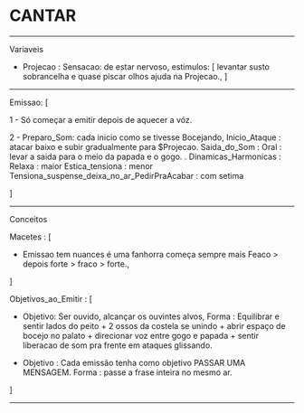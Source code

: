 # CANTAR

---

Variaveis
  - Projecao : Sensacao: de estar nervoso, estimulos: [ levantar susto sobrancelha e quase piscar olhos ajuda na Projecao., ]

---

Emissao: [

1 - Só começar a emitir depois de aquecer a vóz.

2 - Preparo_Som: cada inicio como se tivesse Bocejando,
  Inicio_Ataque : atacar baixo e subir gradualmente para $Projecao.
  Saida_do_Som : Oral : levar a saida para o meio da papada e o gogo.
  .
Dinamicas_Harmonicas :
  Relaxa : maior
  Estica_tensiona : menor
  Tensiona_suspense_deixa_no_ar_PedirPraAcabar : com setima

]

---


Conceitos

Macetes : [
- Emissao tem nuances é uma fanhorra começa sempre mais Feaco > depois forte > fraco > forte.,


]


Objetivos_ao_Emitir : [

- Objetivo: Ser ouvido, alcançar os ouvintes alvos,
 Forma : Equilibrar e sentir lados do peito + 2 ossos da costela se unindo + abrir espaço de bocejo no palato + direcionar voz entre gogo e papada + sentir liberacao de som pra frente em ataques glissando.


- Objetivo : Cada emissão tenha como objetivo PASSAR UMA MENSAGEM.
  Forma : passe a frase inteira no mesmo ar.


]

---

